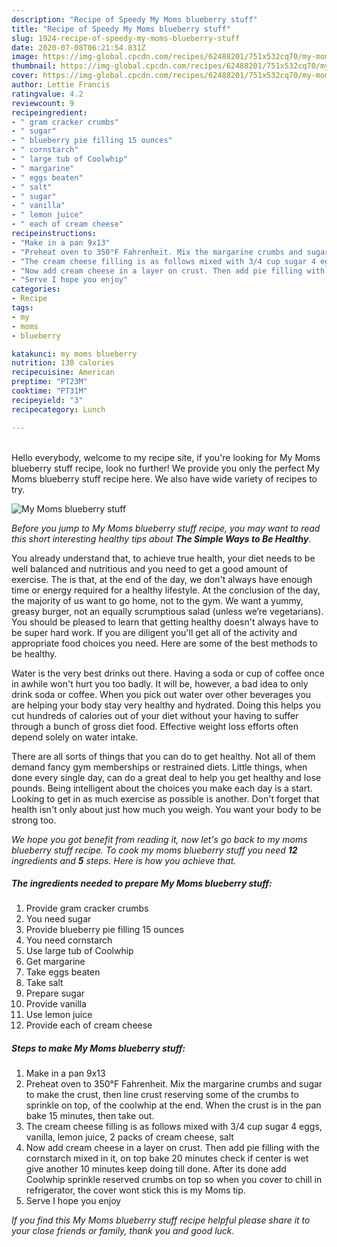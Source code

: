 ```yaml
---
description: "Recipe of Speedy My Moms blueberry stuff"
title: "Recipe of Speedy My Moms blueberry stuff"
slug: 1924-recipe-of-speedy-my-moms-blueberry-stuff
date: 2020-07-08T06:21:54.831Z
image: https://img-global.cpcdn.com/recipes/62488201/751x532cq70/my-moms-blueberry-stuff-recipe-main-photo.jpg
thumbnail: https://img-global.cpcdn.com/recipes/62488201/751x532cq70/my-moms-blueberry-stuff-recipe-main-photo.jpg
cover: https://img-global.cpcdn.com/recipes/62488201/751x532cq70/my-moms-blueberry-stuff-recipe-main-photo.jpg
author: Lettie Francis
ratingvalue: 4.2
reviewcount: 9
recipeingredient:
- " gram cracker crumbs"
- " sugar"
- " blueberry pie filling 15 ounces"
- " cornstarch"
- " large tub of Coolwhip"
- " margarine"
- " eggs beaten"
- " salt"
- " sugar"
- " vanilla"
- " lemon juice"
- " each of cream cheese"
recipeinstructions:
- "Make in a pan 9x13"
- "Preheat oven to 350°F Fahrenheit. Mix the margarine crumbs and sugar to make the crust, then line crust reserving some of the crumbs to sprinkle on top, of the coolwhip at the end. When the crust is in the pan bake 15 minutes, then take out."
- "The cream cheese filling is as follows mixed with 3/4 cup sugar 4 eggs, vanilla, lemon juice, 2 packs of cream cheese, salt"
- "Now add cream cheese in a layer on crust. Then add pie filling with the cornstarch mixed in it, on top bake 20 minutes check if center is wet give another 10 minutes keep doing till done. After its done add Coolwhip sprinkle reserved crumbs on top so when you cover to chill in refrigerator, the cover wont stick this is my Moms tip."
- "Serve I hope you enjoy"
categories:
- Recipe
tags:
- my
- moms
- blueberry

katakunci: my moms blueberry 
nutrition: 138 calories
recipecuisine: American
preptime: "PT23M"
cooktime: "PT31M"
recipeyield: "3"
recipecategory: Lunch

---
```

<br>
Hello everybody, welcome to my recipe site, if you're looking for My Moms blueberry stuff recipe, look no further! We provide you only the perfect My Moms blueberry stuff recipe here. We also have wide variety of recipes to try.
<br>


![My Moms blueberry stuff](https://img-global.cpcdn.com/recipes/62488201/751x532cq70/my-moms-blueberry-stuff-recipe-main-photo.jpg)

<i>Before you jump to My Moms blueberry stuff recipe, you may want to read this short interesting healthy tips about <strong>The Simple Ways to Be Healthy</strong>.</i>

You already understand that, to achieve true health, your diet needs to be well balanced and nutritious and you need to get a good amount of exercise. The  is that, at the end of the day, we don't always have enough time or energy required for a healthy lifestyle. At the conclusion of the day, the majority of us want to go home, not to the gym. We want a yummy, greasy burger, not an equally scrumptious salad (unless we’re vegetarians). You should be pleased to learn that getting healthy doesn't always have to be super hard work. If you are diligent you'll get all of the activity and appropriate food choices you need. Here are some of the best methods to be healthy.

Water is the very best drinks out there. Having a soda or cup of coffee once in awhile won't hurt you too badly. It will be, however, a bad idea to only drink soda or coffee. When you pick out water over other beverages you are helping your body stay very healthy and hydrated. Doing this helps you cut hundreds of calories out of your diet without your having to suffer through a bunch of gross diet food. Effective weight loss efforts often depend solely on water intake.

There are all sorts of things that you can do to get healthy. Not all of them demand fancy gym memberships or restrained diets. Little things, when done every single day, can do a great deal to help you get healthy and lose pounds. Being intelligent about the choices you make each day is a start. Looking to get in as much exercise as possible is another. Don't forget that health isn't only about just how much you weigh. You want your body to be strong too. 


<i>We hope you got benefit from reading it, now let's go back to my moms blueberry stuff recipe. To cook my moms blueberry stuff you need <strong>12</strong> ingredients and <strong>5</strong> steps. Here is how you achieve that.
</i>

##### The ingredients needed to prepare My Moms blueberry stuff:

1. Provide  gram cracker crumbs
1. You need  sugar
1. Provide  blueberry pie filling 15 ounces
1. You need  cornstarch
1. Use  large tub of Coolwhip
1. Get  margarine
1. Take  eggs beaten
1. Take  salt
1. Prepare  sugar
1. Provide  vanilla
1. Use  lemon juice
1. Provide  each of cream cheese


##### Steps to make My Moms blueberry stuff:

1. Make in a pan 9x13
1. Preheat oven to 350°F Fahrenheit. Mix the margarine crumbs and sugar to make the crust, then line crust reserving some of the crumbs to sprinkle on top, of the coolwhip at the end. When the crust is in the pan bake 15 minutes, then take out.
1. The cream cheese filling is as follows mixed with 3/4 cup sugar 4 eggs, vanilla, lemon juice, 2 packs of cream cheese, salt
1. Now add cream cheese in a layer on crust. Then add pie filling with the cornstarch mixed in it, on top bake 20 minutes check if center is wet give another 10 minutes keep doing till done. After its done add Coolwhip sprinkle reserved crumbs on top so when you cover to chill in refrigerator, the cover wont stick this is my Moms tip.
1. Serve I hope you enjoy


<i>If you find this My Moms blueberry stuff recipe helpful please share it to your close friends or family, thank you and good luck.</i>
